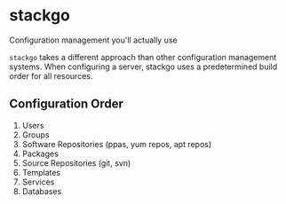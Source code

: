 # stackgo

Configuration management you'll actually use

`stackgo` takes a different approach than other configuration management
systems. When configuring a server, stackgo uses a predetermined build order
for all resources.

## Configuration Order

1. Users
2. Groups
3. Software Repositories (ppas, yum repos, apt repos)
4. Packages
5. Source Repositories (git, svn)
5. Templates
6. Services
7. Databases
